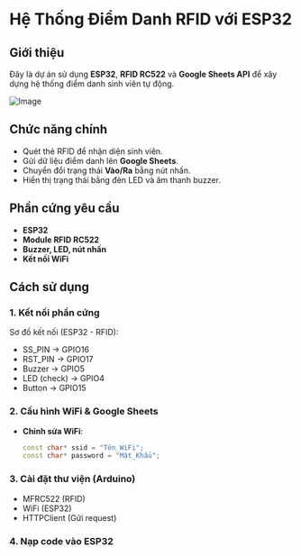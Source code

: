 # Hệ Thống Điểm Danh RFID với ESP32

## Giới thiệu
Đây là dự án sử dụng **ESP32**, **RFID RC522** và **Google Sheets API** để xây dựng hệ thống điểm danh sinh viên tự động.

![Image](https://github.com/user-attachments/assets/ae2872ec-c935-4463-be16-a7300f4cbb5e)
## Chức năng chính
- Quét thẻ RFID để nhận diện sinh viên.
- Gửi dữ liệu điểm danh lên **Google Sheets**.
- Chuyển đổi trạng thái **Vào/Ra** bằng nút nhấn.
- Hiển thị trạng thái bằng đèn LED và âm thanh buzzer.

## Phần cứng yêu cầu
- **ESP32**
- **Module RFID RC522**
- **Buzzer, LED, nút nhấn**
- **Kết nối WiFi**

## Cách sử dụng
### 1. Kết nối phần cứng
Sơ đồ kết nối (ESP32 - RFID):

- SS_PIN -> GPIO16 
- RST_PIN -> GPIO17 
- Buzzer -> GPIO5 
- LED (check) -> GPIO4 
- Button -> GPIO15

### 2. Cấu hình WiFi & Google Sheets
- **Chỉnh sửa WiFi**:
  ```cpp
  const char* ssid = "Tên_WiFi";
  const char* password = "Mật_Khẩu";
### 3. Cài đặt thư viện (Arduino)
- MFRC522 (RFID)
- WiFi (ESP32)
- HTTPClient (Gửi request)

### 4.  Nạp code vào ESP32



